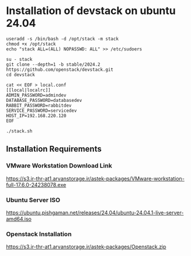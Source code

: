 # Installation of devstack on ubuntu 24.04

```
useradd -s /bin/bash -d /opt/stack -m stack
chmod +x /opt/stack
echo "stack ALL=(ALL) NOPASSWD: ALL" >> /etc/sudoers
```

```
su - stack
git clone --depth=1 -b stable/2024.2 https://github.com/openstack/devstack.git
cd devstack
```

```
cat << EOF > local.conf
[[local|localrc]]
ADMIN_PASSWORD=admindev
DATABASE_PASSWORD=databasedev
RABBIT_PASSWORD=rabbitdev
SERVICE_PASSWORD=servicedev
HOST_IP=192.168.220.120
EOF
```

```
./stack.sh
```

## Installation Requirements
### VMware Workstation Download Link
https://s3.ir-thr-at1.arvanstorage.ir/astek-packages/VMware-workstation-full-17.6.0-24238078.exe   

### Ubuntu Server ISO
https://ubuntu.pishgaman.net/releases/24.04/ubuntu-24.04.1-live-server-amd64.iso

### Openstack Installation
https://s3.ir-thr-at1.arvanstorage.ir/astek-packages/Openstack.zip